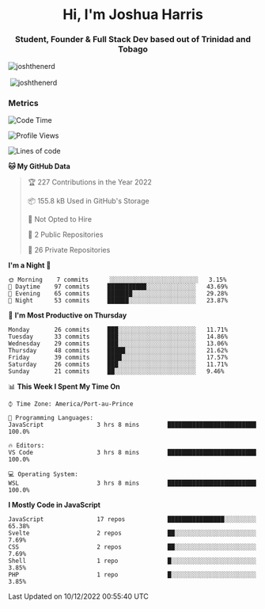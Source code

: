 <h1 align="center">Hi, I'm Joshua Harris</h1>
<h3 align="center">Student, Founder & Full Stack Dev based out of Trinidad and Tobago</h3>

<p align="left"> <img src="https://komarev.com/ghpvc/?username=JoshTheDeveloperr" alt="joshthenerd" /> </p>

<p>&nbsp;<img align="center" src="https://github-readme-stats.vercel.app/api?username=JoshTheDeveloperr&show_icons=true&count_private=true" alt="joshthenerd" /></p>

### Metrics

<!--START_SECTION:waka-->
![Code Time](http://img.shields.io/badge/Code%20Time-51%20hrs%2036%20mins-blue)

![Profile Views](http://img.shields.io/badge/Profile%20Views-0-blue)

![Lines of code](https://img.shields.io/badge/From%20Hello%20World%20I%27ve%20Written--1%20Million%20lines%20of%20code-blue)

**🐱 My GitHub Data** 

> 🏆 227 Contributions in the Year 2022
 > 
> 📦 155.8 kB Used in GitHub's Storage 
 > 
> 🚫 Not Opted to Hire
 > 
> 📜 2 Public Repositories 
 > 
> 🔑 26 Private Repositories  
 > 
**I'm a Night 🦉** 

```text
🌞 Morning    7 commits      ░░░░░░░░░░░░░░░░░░░░░░░░░   3.15% 
🌆 Daytime    97 commits     ███████████░░░░░░░░░░░░░░   43.69% 
🌃 Evening    65 commits     ███████░░░░░░░░░░░░░░░░░░   29.28% 
🌙 Night      53 commits     ██████░░░░░░░░░░░░░░░░░░░   23.87%

```
📅 **I'm Most Productive on Thursday** 

```text
Monday       26 commits     ███░░░░░░░░░░░░░░░░░░░░░░   11.71% 
Tuesday      33 commits     ███░░░░░░░░░░░░░░░░░░░░░░   14.86% 
Wednesday    29 commits     ███░░░░░░░░░░░░░░░░░░░░░░   13.06% 
Thursday     48 commits     █████░░░░░░░░░░░░░░░░░░░░   21.62% 
Friday       39 commits     ████░░░░░░░░░░░░░░░░░░░░░   17.57% 
Saturday     26 commits     ███░░░░░░░░░░░░░░░░░░░░░░   11.71% 
Sunday       21 commits     ██░░░░░░░░░░░░░░░░░░░░░░░   9.46%

```


📊 **This Week I Spent My Time On** 

```text
⌚︎ Time Zone: America/Port-au-Prince

💬 Programming Languages: 
JavaScript               3 hrs 8 mins        █████████████████████████   100.0%

🔥 Editors: 
VS Code                  3 hrs 8 mins        █████████████████████████   100.0%

💻 Operating System: 
WSL                      3 hrs 8 mins        █████████████████████████   100.0%

```

**I Mostly Code in JavaScript** 

```text
JavaScript               17 repos            ████████████████░░░░░░░░░   65.38% 
Svelte                   2 repos             ██░░░░░░░░░░░░░░░░░░░░░░░   7.69% 
CSS                      2 repos             ██░░░░░░░░░░░░░░░░░░░░░░░   7.69% 
Shell                    1 repo              █░░░░░░░░░░░░░░░░░░░░░░░░   3.85% 
PHP                      1 repo              █░░░░░░░░░░░░░░░░░░░░░░░░   3.85%

```



 Last Updated on 10/12/2022 00:55:40 UTC
<!--END_SECTION:waka-->
